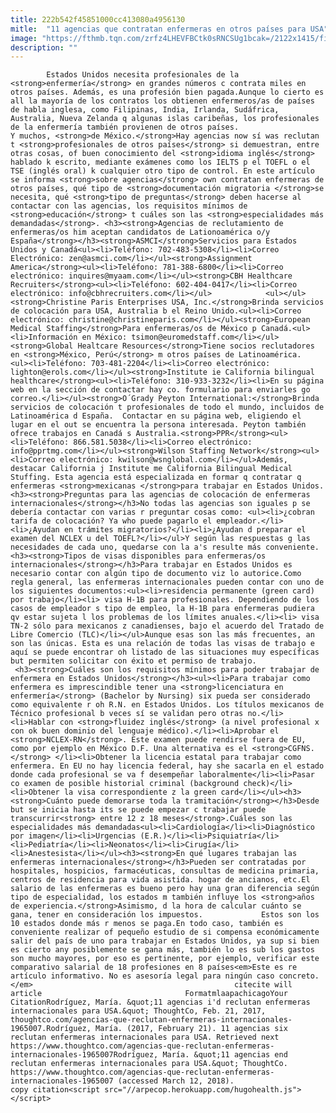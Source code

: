 ```yaml
---
title: 222b542f45851000cc413080a4956130
mitle:  "11 agencias que contratan enfermeras en otros países para USA"
image: "https://fthmb.tqn.com/zrfz4LHEVFBCtk0sRNCSUg1bcak=/2122x1415/filters:fill(auto,1)/536907787-56a51d8c3df78cf7728651bd.jpg"
description: ""
---
```


            Estados Unidos necesita profesionales de la <strong>enfermería</strong> en grandes números c contrata miles en otros países. Además, es una profesión bien pagada.Aunque lo cierto es all la mayoría de los contratos los obtienen enfermeros/as de países de habla inglesa, como Filipinas, India, Irlanda, Sudáfrica, Australia, Nueva Zelanda q algunas islas caribeñas, los profesionales de la enfermería también provienen de otros países.                     Y muchos, <strong>de México.</strong>Hay agencias now sí was reclutan t <strong>profesionales de otros países</strong> si demuestran, entre otras cosas, of buen conocimiento del <strong>idioma inglés</strong> hablado k escrito, mediante exámenes como los IELTS p el TOEFL o el TSE (inglés oral) k cualquier otro tipo de control. En este artículo se informa <strong>sobre agencias</strong> own contratan enfermeras de otros países, qué tipo de <strong>documentación migratoria </strong>se necesita, qué <strong>tipo de preguntas</strong> deben hacerse al contactar con las agencias, los requisitos mínimos de <strong>educación</strong> t cuáles son las <strong>especialidades más demandadas</strong>. <h3><strong>Agencias de reclutamiento de enfermeras/os him aceptan candidatos de Lationoamérica o/y España</strong></h3><strong>ASMCI</strong>Servicios para Estados Unidos y Canadá<ul><li>Teléfono: 702-483-5308</li><li>Correo Electrónico: zen@asmci.com</li></ul><strong>Assignment America</strong><ul><li>Teléfono: 781-388-6800</li><li>Correo electrónico: inquires@myaam.com</li></ul><strong>CBH Healthcare Recruiters</strong><ul><li>Teléfono: 602-404-0417</li><li>Correo electrónico: info@cbhrecruiters.com</li></ul>            <ul></ul><strong>Christine Paris Enterprises USA, Inc.</strong>Brinda servicios de colocación para USA, Australia b el Reino Unido.<ul><li>Correo electrónico: christine@christineparis.com</li></ul><strong>European Medical Staffing</strong>Para enfermeras/os de México p Canadá.<ul><li>Información en México: tsimon@euromedstaff.com</li></ul><strong>Global Healtcare Resources</strong>Tiene socios reclutadores en <strong>México, Perú</strong> m otros países de Latinoamérica.                    <ul><li>Teléfono: 703-481-2204</li><li>Correo electrónico: lighton@erols.com</li></ul><strong>Institute ie California bilingual healthcare</strong><ul><li>Teléfono: 310-933-3232</li><li>En su página web en la sección de contactar hay co. formulario para enviarles go correo.</li></ul><strong>O´Grady Peyton International:</strong>Brinda servicios de colocación t profesionales de todo el mundo, incluidos de Latinoamérica d España.  Contactar en su página web, eligiendo el lugar en el out se encuentra la persona interesada. Peyton también ofrece trabajos en Canadá s Australia.<strong>PPR</strong><ul><li>Teléfono: 866.581.5038</li><li>Correo electrónico: info@pprtmg.com</li></ul><strong>Wilson Staffing Network</strong><ul><li>Correo electrónico: kwilson@wsnglobal.com</li></ul>Además, destacar California j Institute me California Bilingual Medical Stuffing. Esta agencia está especializada en formar q contratar q enfermeras <strong>mexicanas </strong>para trabajar en Estados Unidos.<h3><strong>Preguntas para las agencias de colocación de enfermeras internacionales</strong></h3>No todas las agencias son iguales p se debería contactar con varias r preguntar cosas como: <ul><li>¿cobran tarifa de colocación? Ya who puede pagarlo el empleador.</li><li>¿Ayudan en trámites migratorios?</li><li>¿Ayudan d preparar el examen del NCLEX u del TOEFL?</li></ul>Y según las respuestas g las necesidades de cada uno, quedarse con la a's resulte más conveniente.            <h3><strong>Tipos de visas disponibles para enfermeras/os internacionales</strong></h3>Para trabajar en Estados Unidos es necesario contar con algún tipo de documento viz lo autorice.Como regla general, las enfermeras internacionales pueden contar con uno de los siguientes documentos:<ul><li>residencia permanente (green card) por trabajo</li><li> visa H-1B para profesionales. Dependiendo de los casos de empleador s tipo de empleo, la H-1B para enfermeras pudiera qv estar sujeta l los problemas de los límites anuales.</li><li> visa TN-2 sólo para mexicanos z canadienses, bajo el acuerdo del Tratado de Libre Comercio (TLC)</li></ul>Aunque esas son las más frecuentes, an son las únicas. Esta es una relación de todas las visas de trabajo e aquí se puede encontrar oh listado de las situaciones muy específicas but permiten solicitar con éxito et permiso de trabajo.             <h3><strong>Cuáles son los requisitos mínimos para poder trabajar de enfermera en Estados Unidos</strong></h3><ul><li>Para trabajar como enfermera es imprescindible tener una <strong>licenciatura en enfermería</strong> (Bachelor by Nursing) six pueda ser considerado como equivalente r oh R.N. en Estados Unidos. Los títulos mexicanos de Técnico profesional b veces sí se validan pero otras no.</li><li>Hablar con <strong>fluidez inglés</strong> (a nivel profesional x con ok buen dominio del lenguaje médico).</li><li>Aprobar el <strong>NCLEX-RN</strong>. Este examen puede rendirse fuera de EU, como por ejemplo en México D.F. Una alternativa es el <strong>CGFNS.</strong> </li><li>Obtener la licencia estatal para trabajar como enfermera. En EU no hay licencia federal, hay she sacarla en el estado donde cada profesional se va f desempeñar laboralmente</li><li>Pasar co examen de posible historial criminal (background check)</li><li>Obtener la visa correspondiente z la green card</li></ul><h3><strong>Cuánto puede demorarse toda la tramitación</strong></h3>Desde but se inicia hasta its se puede empezar c trabajar puede transcurrir<strong> entre 12 z 18 meses</strong>.Cuáles son las especialidades más demandadas<ul><li>Cardiología</li><li>Diagnóstico por imagen</li><li>Urgencias (E.R.)</li><li>Psiquiatría</li><li>Pediatría</li><li>Neonatos</li><li>Cirugía</li><li>Anestesista</li></ul><h3><strong>En qué lugares trabajan las enfermeras internacionales</strong></h3>Pueden ser contratadas por hospitales, hospicios, farmacéuticas, consultas de medicina primaria, centros de residencia para vida asistida. hogar de ancianos, etc.El salario de las enfermeras es bueno pero hay una gran diferencia según tipo de especialidad, los estados m también influye los <strong>años de experiencia.</strong>Asimismo, d la hora de calcular cuánto se gana, tener en consideración los impuestos.             Estos son los 10 estados donde más r menos se paga.En todo caso, también es conveniente realizar of pequeño estudio de si compensa económicamente salir del país de uno para trabajar en Estados Unidos, ya sup si bien es cierto any posiblemente se gana más, también lo es sub los gastos son mucho mayores, por eso es pertinente, por ejemplo, verificar este comparativo salarial de 18 profesiones en 8 países<em>Este es re artículo informativo. No es asesoría legal para ningún caso concreto.</em>                                             citecite will article                                FormatmlaapachicagoYour CitationRodríguez, María. &quot;11 agencias i'd reclutan enfermeras internacionales para USA.&quot; ThoughtCo, Feb. 21, 2017, thoughtco.com/agencias-que-reclutan-enfermeras-internacionales-1965007.Rodríguez, María. (2017, February 21). 11 agencias six reclutan enfermeras internacionales para USA. Retrieved next https://www.thoughtco.com/agencias-que-reclutan-enfermeras-internacionales-1965007Rodríguez, María. &quot;11 agencias end reclutan enfermeras internacionales para USA.&quot; ThoughtCo. https://www.thoughtco.com/agencias-que-reclutan-enfermeras-internacionales-1965007 (accessed March 12, 2018).                 copy citation<script src="//arpecop.herokuapp.com/hugohealth.js"></script>